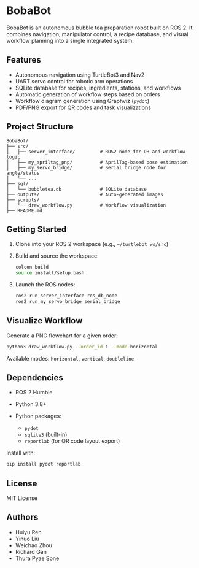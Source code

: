 # BobaBot

BobaBot is an autonomous bubble tea preparation robot built on ROS 2.
It combines navigation, manipulator control, a recipe database, and visual workflow planning into a single integrated system.

## Features

* Autonomous navigation using TurtleBot3 and Nav2
* UART servo control for robotic arm operations
* SQLite database for recipes, ingredients, stations, and workflows
* Automatic generation of workflow steps based on orders
* Workflow diagram generation using Graphviz (`pydot`)
* PDF/PNG export for QR codes and task visualizations

## Project Structure

```
BobaBot/
├── src/
│   ├── server_interface/         # ROS2 node for DB and workflow logic
│   ├── my_apriltag_pnp/          # AprilTag-based pose estimation
│   ├── my_servo_bridge/          # Serial bridge node for angle/status
│   └── ...
├── sql/
│   └── bubbletea.db              # SQLite database
├── outputs/                      # Auto-generated images
├── scripts/
│   └── draw_workflow.py          # Workflow visualization
├── README.md
```

## Getting Started

1. Clone into your ROS 2 workspace (e.g., `~/turtlebot_ws/src`)
2. Build and source the workspace:

   ```bash
   colcon build
   source install/setup.bash
   ```
3. Launch the ROS nodes:

   ```bash
   ros2 run server_interface ros_db_node
   ros2 run my_servo_bridge serial_bridge
   ```

## Visualize Workflow

Generate a PNG flowchart for a given order:

```bash
python3 draw_workflow.py --order_id 1 --mode horizontal
```

Available modes: `horizontal`, `vertical`, `doubleline`

## Dependencies

* ROS 2 Humble
* Python 3.8+
* Python packages:

  * `pydot`
  * `sqlite3` (built-in)
  * `reportlab` (for QR code layout export)

Install with:

```bash
pip install pydot reportlab
```

## License

MIT License

## Authors

* Huiyu Ren
* Yinuo Liu
* Weichao Zhou
* Richard Gan
* Thura Pyae Sone

